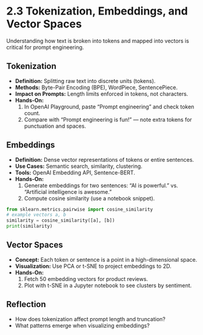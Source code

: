 # 2.3 Tokenization, Embeddings, and Vector Spaces

Understanding how text is broken into tokens and mapped into vectors is critical for prompt engineering.

## Tokenization

- **Definition:** Splitting raw text into discrete units (tokens).  
- **Methods:** Byte-Pair Encoding (BPE), WordPiece, SentencePiece.  
- **Impact on Prompts:** Length limits enforced in tokens, not characters.  
- **Hands-On:**  
  1. In OpenAI Playground, paste “Prompt engineering” and check token count.  
  2. Compare with “Prompt engineering is fun!” — note extra tokens for punctuation and spaces.

## Embeddings

- **Definition:** Dense vector representations of tokens or entire sentences.  
- **Use Cases:** Semantic search, similarity, clustering.  
- **Tools:** OpenAI Embedding API, Sentence-BERT.  
- **Hands-On:**  
  1. Generate embeddings for two sentences: “AI is powerful.” vs. “Artificial intelligence is awesome.”  
  2. Compute cosine similarity (use a notebook snippet).  

```python
from sklearn.metrics.pairwise import cosine_similarity
# example vectors a, b
similarity = cosine_similarity([a], [b])
print(similarity)
```

## Vector Spaces

- **Concept:** Each token or sentence is a point in a high-dimensional space.  
- **Visualization:** Use PCA or t-SNE to project embeddings to 2D.  
- **Hands-On:**  
  1. Fetch 50 embedding vectors for product reviews.  
  2. Plot with t-SNE in a Jupyter notebook to see clusters by sentiment.

## Reflection

- How does tokenization affect prompt length and truncation?  
- What patterns emerge when visualizing embeddings?
